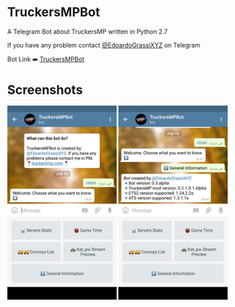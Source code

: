 # TruckersMPBot 
A Telegram Bot about TruckersMP written in Python 2.7

If you have any problem contact [@EdoardoGrassiXYZ](https://telegram.me/EdoardoGrassiXYZ) on Telegram

Bot Link :arrow_right: [TruckersMPBot](https://telegram.me/TruckersMPBot)

# Screenshots

<img src="https://raw.githubusercontent.com/EdoaXYZ/TruckersMPBot/master/img/Screenshot2.jpg" width=250>
<img src="https://raw.githubusercontent.com/EdoaXYZ/TruckersMPBot/master/img/Screeshot1.jpg" width=250>
